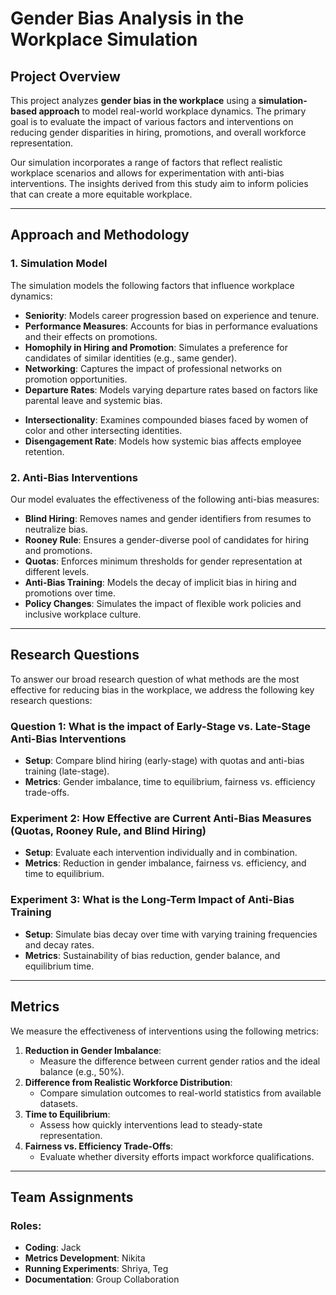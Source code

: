 # Gender Bias Analysis in the Workplace Simulation

## Project Overview

This project analyzes **gender bias in the workplace** using a **simulation-based approach** to model real-world workplace dynamics. The primary goal is to evaluate the impact of various factors and interventions on reducing gender disparities in hiring, promotions, and overall workforce representation.

Our simulation incorporates a range of factors that reflect realistic workplace scenarios and allows for experimentation with anti-bias interventions. The insights derived from this study aim to inform policies that can create a more equitable workplace.

---

## Approach and Methodology

### 1. **Simulation Model**
The simulation models the following factors that influence workplace dynamics:
- **Seniority**: Models career progression based on experience and tenure.
- **Performance Measures**: Accounts for bias in performance evaluations and their effects on promotions.
- **Homophily in Hiring and Promotion**: Simulates a preference for candidates of similar identities (e.g., same gender).
- **Networking**: Captures the impact of professional networks on promotion opportunities.
- **Departure Rates**: Models varying departure rates based on factors like parental leave and systemic bias.
<!-- - **Pay Gaps**: Includes salary disparities and their effect on retention. -->
- **Intersectionality**: Examines compounded biases faced by women of color and other intersecting identities.
- **Disengagement Rate**: Models how systemic bias affects employee retention.

### 2. **Anti-Bias Interventions**
Our model evaluates the effectiveness of the following anti-bias measures:
- **Blind Hiring**: Removes names and gender identifiers from resumes to neutralize bias.
- **Rooney Rule**: Ensures a gender-diverse pool of candidates for hiring and promotions.
- **Quotas**: Enforces minimum thresholds for gender representation at different levels.
- **Anti-Bias Training**: Models the decay of implicit bias in hiring and promotions over time.
- **Policy Changes**: Simulates the impact of flexible work policies and inclusive workplace culture.

---

## Research Questions
To answer our broad research question of what methods are the most effective for 
reducing bias in the workplace, we address the following key research questions:
### **Question 1**: What is the impact of Early-Stage vs. Late-Stage Anti-Bias Interventions
- **Setup**: Compare blind hiring (early-stage) with quotas and anti-bias training (late-stage).
- **Metrics**: Gender imbalance, time to equilibrium, fairness vs. efficiency trade-offs.

### **Experiment 2**: How Effective are Current Anti-Bias Measures (Quotas, Rooney Rule, and Blind Hiring)
- **Setup**: Evaluate each intervention individually and in combination.
- **Metrics**: Reduction in gender imbalance, fairness vs. efficiency, and time to equilibrium.

### **Experiment 3**: What is the Long-Term Impact of Anti-Bias Training
- **Setup**: Simulate bias decay over time with varying training frequencies and decay rates.
- **Metrics**: Sustainability of bias reduction, gender balance, and equilibrium time.

---

## Metrics
We measure the effectiveness of interventions using the following metrics:
1. **Reduction in Gender Imbalance**:
   - Measure the difference between current gender ratios and the ideal balance (e.g., 50%).
2. **Difference from Realistic Workforce Distribution**:
   - Compare simulation outcomes to real-world statistics from available datasets.
3. **Time to Equilibrium**:
   - Assess how quickly interventions lead to steady-state representation.
4. **Fairness vs. Efficiency Trade-Offs**:
   - Evaluate whether diversity efforts impact workforce qualifications.

---

## Team Assignments
### Roles:
- **Coding**: Jack
- **Metrics Development**: Nikita
- **Running Experiments**: Shriya, Teg
- **Documentation**: Group Collaboration
